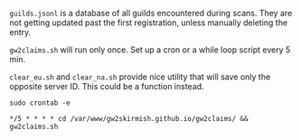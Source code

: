 `guilds.jsonl` is a database of all guilds encountered during scans. 
They are not getting updated past the first registration, unless
manually deleting the entry.

`gw2claims.sh` will run only once. Set up a cron or a while loop script
every 5 min.

`clear_eu.sh` and `clear_na.sh` provide nice utility that will save
only the opposite server ID. This could be a function instead. 

`sudo crontab -e`

```crontab
*/5 * * * * cd /var/www/gw2skirmish.github.io/gw2claims/ && gw2claims.sh
```
